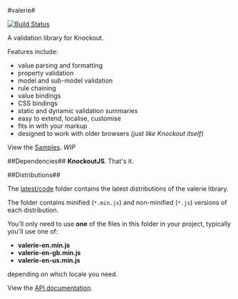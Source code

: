 #valerie#

[![Build Status](https://travis-ci.org/egrove/valerie.png?branch=master)](https://travis-ci.org/egrove/valerie)

A validation library for Knockout.

Features include:

- value parsing and formatting
- property validation
- model and sub-model validation
- rule chaining
- value bindings
- CSS bindings
- static and dynamic validation summaries
- easy to extend, localise, customise
- fits in with your markup
- designed to work with older browsers _(just like Knockout itself)_

View the [Samples](https://rawgithub.com/egrove/valerie/master/samples/index.html). _WIP_


##Dependencies##
**KnockoutJS**. That's it.


##Distributions##

The [latest/code](latest/code) folder contains the latest distributions of the valerie library.

The folder contains minified (`*.min.js`) and non-minified (`*.js`) versions of each distribution.

You'll only need to use **one** of the files in this folder in your project, typically you'll use
one of:

- **valerie-en.min.js**
- **valerie-en-gb.min.js**
- **valerie-en-us.min.js**

depending on which locale you need.

View the [API documentation](https://rawgithub.com/egrove/valerie/master/latest/apidocs/index.html).
